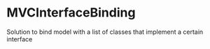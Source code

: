 # MVCInterfaceBinding
Solution to bind model with a list of classes that implement a certain interface
